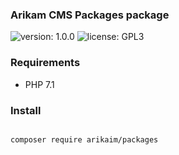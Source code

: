 ### Arikam CMS Packages package
![version: 1.0.0](https://img.shields.io/github/release/arikaim/packages.svg)
![license: GPL3](https://img.shields.io/badge/License-GPLv3-blue.svg)
   

### Requirements 
  * PHP 7.1

### Install
```bash

composer require arikaim/packages

```
